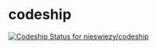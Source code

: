 codeship
========

[ ![Codeship Status for nieswiezy/codeship](https://www.codeship.io/projects/7a63f900-339d-0132-5c25-46e0e7c99d03/status)](https://www.codeship.io/projects/40641)
